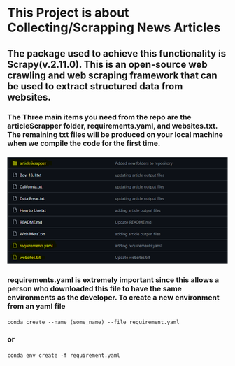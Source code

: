 # This Project is about Collecting/Scrapping News Articles
## The package used to achieve this functionality is Scrapy(v.2.11.0). This is an open-source web crawling and web scraping framework that can be used to extract structured data from websites. 
### The Three main items you need from the repo are the articleScrapper folder, requirements.yaml, and websites.txt. The remaining txt files will be produced on your local machine when we compile the code for the first time.
### <img src="images/Screenshot%202024-01-29%20182004.png" alt="image of the repo with elements highlighted in yellow"/>
### requirements.yaml is extremely important since this allows a person who downloaded this file to have the same environments as the developer. To create a new environment from an yaml file
```conda create --name (some_name) --file requirement.yaml```
### or
```conda env create -f requirement.yaml```
